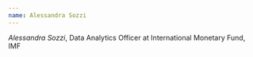 ```yaml
---
name: Alessandra Sozzi
---
```

*Alessandra Sozzi*, Data Analytics Officer at International Monetary Fund, IMF